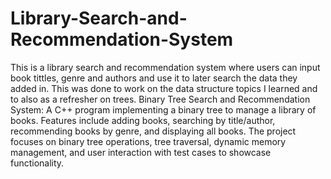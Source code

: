 # Library-Search-and-Recommendation-System
This is a library search and recommendation system where users can input book tittles, genre and authors and use it to later search the data they added in. This was done to work on the data structure topics I learned and to also as a refresher on trees.
Binary Tree Search and Recommendation System: A C++ program implementing a binary tree to manage a library of books. Features include adding books, searching by title/author, recommending books by genre, and displaying all books. The project focuses on binary tree operations, tree traversal, dynamic memory management, and user interaction with test cases to showcase functionality.
